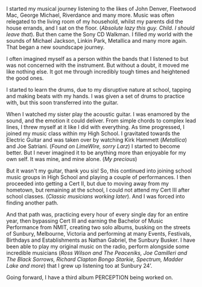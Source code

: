 I started my musical journey listening to the likes of John Denver, Fleetwood Mac, George Michael, Riverdance and many more. Music was often relegated to the living room of my household, whilst my parents did the house errands, and I sat on the floor. (*Absolute lazy this guy. Child. I should leave that*). But then came the Sony CD Walkman. I filled my world with the sounds of Michael Jackson, Linkin Park, Metallica and many more again. That began a new soundscape journey.

  
I often imagined myself as a person within the bands that I listened to but was not concerned with the instrument. But without a doubt, it moved me like nothing else. It got me through incredibly tough times and heightened the good ones.

  
I started to learn the drums, due to my disruptive nature at school, tapping and making beats with my hands. I was given a set of drums to practice with, but this soon transferred into the guitar.

  
When I watched my sister play the acoustic guitar. I was enamored by the sound, and the emotion it could deliver. From simple chords to complex lead lines, I threw myself at it like I did with everything. As time progressed, I joined my music class within my High School. I gravitated towards the Electric Guitar and was taken over by watching Kirk Hammett (*Metallica*) and Joe Satriani. (*Found on LimeWire, sorry Larz*) I started to become better. But I never imagined it to be anything more than enjoyable for my own self. It was mine, and mine alone. (*My precious*)

  
But it wasn't my guitar, thank you sis! So, this continued into joining school music groups in High School and playing a couple of performances. I then proceeded into getting a Cert II, but due to moving away from my hometown, but remaining at the school, I could not attend my Cert III after school classes. (*Classic musicians working later*). And I was forced into finding another path.

  
And that path was, practicing every hour of every single day for an entire year, then bypassing Cert III and earning the Bachelor of Music Performance from NMIT, creating two solo albums, busking on the streets of Sunbury, Melbourne, Victoria and performing at many Events, Festivals, Birthdays and Establishments as Nathan Gabriel, the Sunbury Busker. I have been able to play my original music on the radio, perform alongside some incredible musicians (*Ross Wilson and The Peaceniks, Joe Camilleri and The Black Sorrows, Richard Clapton Bongo Starkie, Spectrum, Madder Lake and more*) that I grew up listening too at Sunbury 24’.

  
Going forward, I have a third album PERCEPTION being worked on.
